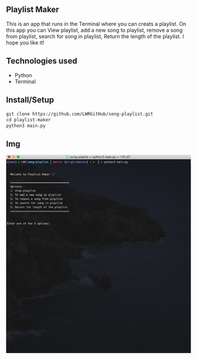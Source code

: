 ## Playlist Maker
This is an app that runs in the Terminal where you can creats a playlist. On this app you can View playlist, add a new song to playlist, remove a song from playlist, search for song in playlist,  Return the length of the playlist. I hope you like it!

## Technologies used
- Python
- Terminal

## Install/Setup

```
git clone https://github.com/LWRGitHub/song-playlist.git
cd playlist-maker
python3 main.py
```


## Img
<img alt="image of the terminal window with the song playlist app runing in it." src="https://github.com/lwrgithub/playlist-maker/blob/master/song-playlist-terminal-app.png" />